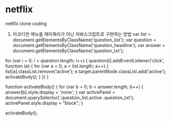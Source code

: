 # netflix
netfilx clone coding


1) 아코디언 메뉴를 제이쿼리가 아닌 자바스크립트로 구현하는 방법
var list = document.getElementsByClassName('question_list');
var question = document.getElementsByClassName('question_headline');
var answer = document.getElementsByClassName('question_txt');

for (var i = 0; i < question.length; i++) {
  question[i].addEventListener('click', function (e) {
    for (var a = 0; a < list.length; a++) {
      list[a].classList.remove('active');
      e.target.parentNode.classList.add('active');
      activateBody();
    }
  })
}

function activateBody() {
  for (var b = 0; b < answer.length; b++) {
    answer[b].style.display = 'none';
  }
  var activePanel = document.querySelector('.question_list.active .question_txt');
  activePanel.style.display = "block";
}

activateBody();
